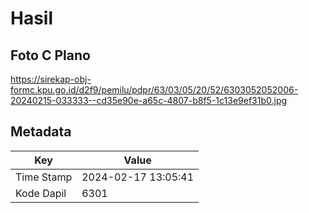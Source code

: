 # Hasil

## Foto C Plano

https://sirekap-obj-formc.kpu.go.id/d2f9/pemilu/pdpr/63/03/05/20/52/6303052052006-20240215-033333--cd35e90e-a65c-4807-b8f5-1c13e9ef31b0.jpg


## Metadata

| Key        | Value               |
| ---------- | ------------------- |
| Time Stamp | 2024-02-17 13:05:41 |
| Kode Dapil | 6301                |



